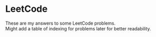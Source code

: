 # LeetCode
These are my answers to some LeetCode problems.  
Might add a table of indexing for problems later for better readability.  
